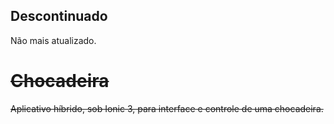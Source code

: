 ## Descontinuado
Não mais atualizado.

# ~~Chocadeira~~
~~Aplicativo híbrido, sob Ionic 3, para interface e controle de uma chocadeira.~~

